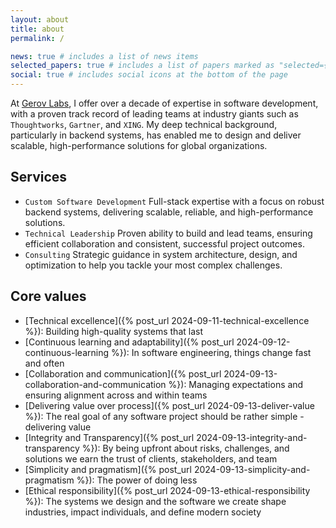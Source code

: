 ```yaml
---
layout: about
title: about
permalink: /

news: true # includes a list of news items
selected_papers: true # includes a list of papers marked as "selected={true}"
social: true # includes social icons at the bottom of the page
---
```


At [Gerov Labs](https://gerovlabs.com), I offer over a decade of expertise in software development, with a proven track record of leading teams at industry giants such as `Thoughtworks`, `Gartner`, and `XING`. My deep technical background, particularly in backend systems, has enabled me to design and deliver scalable, high-performance solutions for global organizations.

## Services

- `Custom Software Development` Full-stack expertise with a focus on robust backend systems, delivering scalable, reliable, and high-performance solutions.
- `Technical Leadership` Proven ability to build and lead teams, ensuring efficient collaboration and consistent, successful project outcomes.
- `Consulting` Strategic guidance in system architecture, design, and optimization to help you tackle your most complex challenges.

## Core values

- [Technical excellence]({% post_url 2024-09-11-technical-excellence %}): Building high-quality systems that last
- [Continuous learning and adaptability]({% post_url 2024-09-12-continuous-learning %}): In software engineering, things change fast and often
- [Collaboration and communication]({% post_url 2024-09-13-collaboration-and-communication %}): Managing expectations and ensuring alignment across and within teams
- [Delivering value over process]({% post_url 2024-09-13-deliver-value %}): The real goal of any software project should be rather simple - delivering value
- [Integrity and Transparency]({% post_url 2024-09-13-integrity-and-transparency %}): By being upfront about risks, challenges, and solutions we earn the trust of clients, stakeholders, and team
- [Simplicity and pragmatism]({% post_url 2024-09-13-simplicity-and-pragmatism %}): The power of doing less
- [Ethical responsibility]({% post_url 2024-09-13-ethical-responsibility %}): The systems we design and the software we create shape industries, impact individuals, and define modern society